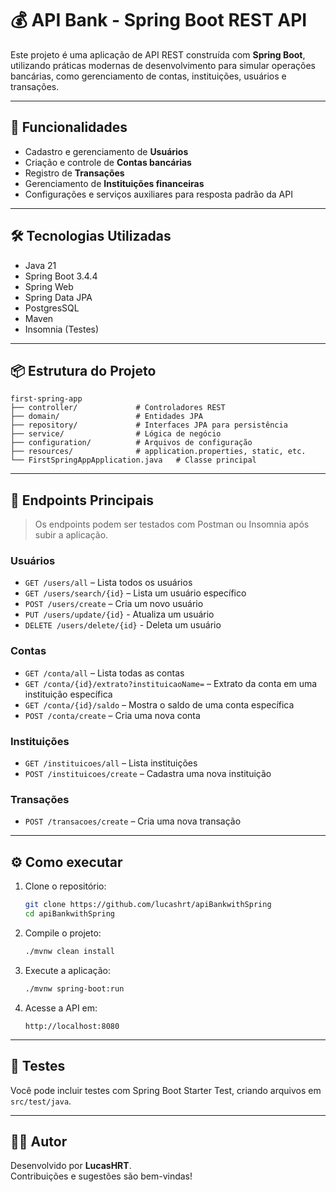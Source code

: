 # 💰 API Bank - Spring Boot REST API

Este projeto é uma aplicação de API REST construída com **Spring Boot**, utilizando práticas modernas de desenvolvimento para simular operações bancárias, como gerenciamento de contas, instituições, usuários e transações.

---

## 🚀 Funcionalidades

- Cadastro e gerenciamento de **Usuários**
- Criação e controle de **Contas bancárias**
- Registro de **Transações**
- Gerenciamento de **Instituições financeiras**
- Configurações e serviços auxiliares para resposta padrão da API

---

## 🛠️ Tecnologias Utilizadas

- Java 21
- Spring Boot 3.4.4
- Spring Web
- Spring Data JPA
- PostgresSQL
- Maven
- Insomnia (Testes)

---

## 📦 Estrutura do Projeto

```
first-spring-app
├── controller/             # Controladores REST
├── domain/                 # Entidades JPA
├── repository/             # Interfaces JPA para persistência
├── service/                # Lógica de negócio
├── configuration/          # Arquivos de configuração
├── resources/              # application.properties, static, etc.
└── FirstSpringAppApplication.java   # Classe principal
```

---

## 📂 Endpoints Principais

> Os endpoints podem ser testados com Postman ou Insomnia após subir a aplicação.

### Usuários
- `GET /users/all` – Lista todos os usuários
- `GET /users/search/{id}` – Lista um usuário específico
- `POST /users/create` – Cria um novo usuário
- `PUT /users/update/{id}` - Atualiza um usuário
- `DELETE /users/delete/{id}` - Deleta um usuário

### Contas
- `GET /conta/all` – Lista todas as contas
- `GET /conta/{id}/extrato?instituicaoName=` – Extrato da conta em uma instituição específica
- `GET /conta/{id}/saldo` – Mostra o saldo de uma conta específica
- `POST /conta/create` – Cria uma nova conta

### Instituições
- `GET /instituicoes/all` – Lista instituições
- `POST /instituicoes/create` – Cadastra uma nova instituição

### Transações
- `POST /transacoes/create` – Cria uma nova transação

---

## ⚙️ Como executar

1. Clone o repositório:
   ```bash
   git clone https://github.com/lucashrt/apiBankwithSpring
   cd apiBankwithSpring
   ```

2. Compile o projeto:
   ```bash
   ./mvnw clean install
   ```

3. Execute a aplicação:
   ```bash
   ./mvnw spring-boot:run
   ```

4. Acesse a API em:
   ```
   http://localhost:8080
   ```

---

## 🧪 Testes

Você pode incluir testes com Spring Boot Starter Test, criando arquivos em `src/test/java`.

---

## 👨‍💻 Autor

Desenvolvido por **LucasHRT**.  
Contribuições e sugestões são bem-vindas!

